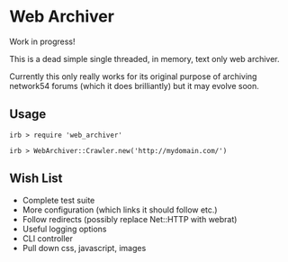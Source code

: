 # Web Archiver

Work in progress!

This is a dead simple single threaded, in memory, text only web archiver.

Currently this only really works for its original purpose of archiving network54 forums (which it does brilliantly) but it may evolve soon.

## Usage
  `irb > require 'web_archiver'`
  
  `irb > WebArchiver::Crawler.new('http://mydomain.com/')`

## Wish List

* Complete test suite
* More configuration (which links it should follow etc.)
* Follow redirects (possibly replace Net::HTTP with webrat)
* Useful logging options
* CLI controller
* Pull down css, javascript, images 